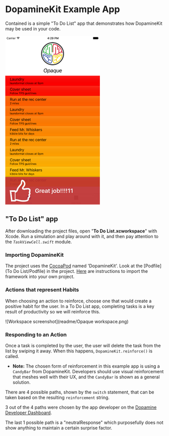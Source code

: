 # DopamineKit Example App

Contained is a simple "To Do List" app that demonstrates how DopamineKit may be used in your code.


<img src="readme/CandyBar.png" width="300">

## "To Do List" app

After downloading the project files, open "__To Do List.xcworkspace__" with Xcode. Run a simulation and play around with it, and then pay attention to the _`TaskViewCell.swift`_ module.

### Importing DopamineKit
The project uses the [CocoaPod](https://cocoapods.org/) named 'DopamineKit'. Look at the [Podfile](To Do List/Podfile) in the project. [Here](https://github.com/DopamineLabs/DopamineKit-iOS-binary/) are instructions to import the framework into your own project.

### Actions that represent Habits

When choosing an action to reinforce, choose one that would create a positive habit for the user. In a To Do List app, completing tasks is a key result of productivity so we will reinforce this. 

![Workspace screenshot](readme/Opaque workspace.png)

### Responding to an Action
Once a task is completed by the user, the user will delete the task from the list by swiping it away. When this happens, `DopamineKit.reinforce()` is called. 

 - __Note:__ The chosen form of reinforcement in this example app is using a `CandyBar` from DopamineKit. Developers should use visual reinforcement that meshes well with their UX, and the `CandyBar` is shown as a general solution.

There are 4 possible paths, shown by the `switch` statement, that can be taken based on the resulting `reinforcement` string. 

3 out of the 4 paths were chosen by the app developer on the [Dopamine Developer Dashboard](http://dashboard.usedopamine.com).

The last 1 possible path is a "neutralResponse" which purposefully does not show anything to maintain a certain surprise factor. 
